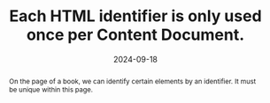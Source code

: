 ---
N: '229'
Rubrique: Structure et code
title: Each HTML identifier is only used once per Content Document. 
abstract: On the page of a book, we can identify certain elements by an identifier. It must be unique within this page.
categories: ["Code and structure"]
agrege: O4229-E074
opquast: '4 229'
indiceebook: '74'
description: "Rule n° 074"
before: "073"
weight: "074"
after: "075"
actif: '1'
layout: rules
date: 2024-09-18
tags: ["display"]
objectif: ["Avoid display problems", "
Guarantee access to the identified element"]
Meo: ["Assign unique identifiers to each element in the code of HTML pages ensuring that no identifiers are reused within that page."]
Controle: ["Check the source code of the epub HTML page:
No HTML identifier must be used more than once. Or EpubCheck"]
Source: ["Opquast"]
Referentiel: [""]
Steps: ["", ""]
---